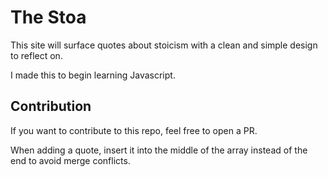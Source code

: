 # The Stoa

This site will surface quotes about stoicism with a clean and simple design to reflect on.

I made this to begin learning Javascript.

## Contribution

If you want to contribute to this repo, feel free to open a PR. 

When adding a quote, insert it into the middle of the array instead of the end to avoid merge conflicts. 
